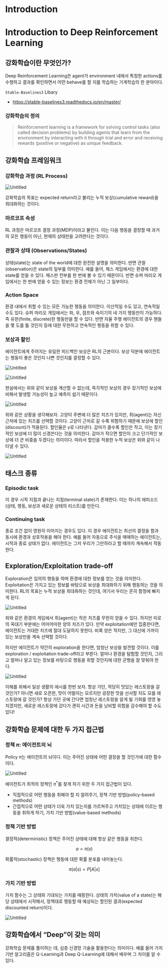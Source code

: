 # Introduction

# Introduction to Deep Reinforcement Learning

## 강화학습이란 무엇인가?

Deep Reinforcement Learning은 agent가 environment 내에서 특정한 actions를 수행하고 결과를 확인하면서 어떤 behave를 할 지를 학습하는 기계학습의 한 분야이다.

`Stable-Baselines3` Libary

- https://stable-baselines3.readthedocs.io/en/master/

### 강화학습의 정의

> Reinforcement learning is a framework for solving control tasks (also called decision problems) by building agents that learn from the environment by interacting with it through trial and error and receiving rewards (positive or negative) as unique feedback.
> 

## 강화학습 프레임워크

### 강화학습 과정 (RL Process)

![Untitled](https://s3-us-west-2.amazonaws.com/secure.notion-static.com/ad86317b-58a8-4f91-a177-180b198a664d/Untitled.png)

강화학습의 목표는 expected return라고 불리는 누적 보상(cumulative reward)을 최대화하는 것이다.

### 마르코프 속성

RL 과정은 마르코프 결정 과정(MDP)이라고 불린다. 이는 다음 행동을 결정할 때 과거의 모든 행동이 아닌, 현재의 상태만을 고려한다는 것이다.

### 관찰과 상태 (Observations/States)

상태(state)는 state of the world에 대한 완전한 설명을 의미한다. 반면 관찰(observation)은 state의 일부를 의미한다. 예를 들어, 체스 게임에서는 환경에 대한 state를 얻을 수 있다. 체스판 전부를 한 번에 볼 수 있기 때문이다. 반면 슈퍼 마리오 게임에서는 한 번에 얻을 수 있는 정보는 환경 전체가 아닌 그 일부이다.

### Action Space

환경 내에서 취할 수 있는 모든 가능한 행동을 의미한다. 이산적일 수도 있고, 연속적일 수도 있다. 슈퍼 마리오 게임에서는 좌, 우, 점프와 숙이기의 네 가지 행동만이 가능하다. 즉 유한(finite, discrete)한 행동만을 할 수 있다. 반면 자율 주행 에이전트의 경우 핸들을 몇 도를 틀 것인지 등에 대한 무한하고 연속적인 행동을 취할 수 있다.

### 보상과 할인

에이전트에게 주어지는 유일한 피드백인 보상은 RL의 근본이다. 보상 덕분에 에이전트는 행동이 좋은 것인지 나쁜 것인지를 결정할 수 있다.

![Untitled](https://s3-us-west-2.amazonaws.com/secure.notion-static.com/8a873176-686d-4535-8d60-5e147cae5345/Untitled.png)

![Untitled](https://s3-us-west-2.amazonaws.com/secure.notion-static.com/3d98b284-02c6-4b06-bbeb-937a14d6a015/Untitled.png)

현실에서는 위와 같이 보상을 계산할 수 없는데, 즉각적인 보상의 경우 장기적인 보상에 비해서 발생할 가능성이 높고 예측이 쉽기 때문이다. 

![Untitled](https://s3-us-west-2.amazonaws.com/secure.notion-static.com/c8bfc650-1dae-4844-85b7-b7df7b482482/Untitled.png)

위와 같은 상황을 생각해보자. 고양이 주변에 더 많은 치즈가 있지만, 쥐(agent)는 자신 근처에 있는 치즈를 선택할 것이다. 고양이 근처로 갈 수록 위험하기 때문에 보상에 할인(discount)가 적용된다. 할인율은 $\gamma$로 나타낸다. 감마가 클수록 할인은 작고, 이는 장기적인 보상에 더 많이 신경쓴다는 것을 의미한다. 감마가 작으면 할인이 크고 단기적인 보상에 더 큰 비중을 두겠다는 의미이다. 따라서 할인을 적용한 누적 보상은 위와 같이 나타낼 수 있다.

![Untitled](https://s3-us-west-2.amazonaws.com/secure.notion-static.com/c472dbe1-ab0d-45f7-8471-ddcd3bd841ac/Untitled.png)

## 태스크 종류

### Episodic task

이 경우 시작 지점과 끝나는 지점(terminal state)가 존재한다. 이는 하나의 에피소드(상태, 행동, 보상과 새로운 상태의 리스트)를 만든다. 

### Continuing task

종료 조건 없이 영원히 이어지는 경우도 있다. 이 경우 에이전트는 최선의 결정을 함과 동시에 환경과 상호작용을 해야 한다. 예를 들어 자동으로 주식을 매매하는 에이전트는, 시작과 종료 상태가 없다. 에이전트는 그저 우리가 그만하라고 할 때까지 계속해서 작동한다. 

## Exploration/Exploitation trade-off

Exploration은 임의의 행동을 하며 환경에 대한 정보를 얻는 것을 의미한다. Exploitation은 가지고 있는 정보를 바탕으로 보상을 최대화하기 위해 행동하는 것을 의미한다. RL의 목표는 누적 보상을 최대화하는 것인데, 여기서 우리는 흔히 함정에 빠지게 된다.

![Untitled](https://s3-us-west-2.amazonaws.com/secure.notion-static.com/f8de474e-ba96-4a85-a0a2-912be01b4d9a/Untitled.png)

위와 같은 환경의 게임에서 쥐(agent)는 작은 치즈를 무한히 얻을 수 있다. 하지만 미로의 꼭대기 부분에는 어마어마한 양의 치즈가 있다. 만약 exploitation에만 집중한다면, 에이전트는 거대한 치즈에 절대 도달하지 못한다. 비록 양은 적지만, 그 대신에 가까이 있는 보상만을 계속 선택할 것이다.

하지만 에이전트가 약간의 exploration을 한다면, 엄청난 보상을 발견할 것이다. 이를 exploration / exploitation trade-off라고 부른다. 얼마나 환경을 탐험할 것인지, 그리고 얼마나 알고 있는 정보를 바탕으로 행동을 취할 것인지에 대한 균형을 잘 맞춰야 한다.

![Untitled](https://s3-us-west-2.amazonaws.com/secure.notion-static.com/336840eb-f3ed-4930-b37c-3dca930d9999/Untitled.png)

이해를 위해서 일상 생활의 에시를 한번 보자. 항상 가던, 적당히 맛있는 레스토랑을 갈 것인가? 아니면 새로 오픈한, 맛이 어떨지는 모르지만 굉장한 맛을 선사할 지도 모를 레스토랑에 갈 것인가? 항상 가던 곳에 간다면 엄청난 레스토랑을 알게 될 기회를 영영 놓치겠지만, 새로운 레스토랑에 갔다가 괜히 시간과 돈을 낭비할 위험을 감수해야 할 수도 있다!

## 강화학습 문제에 대한 두 가지 접근법

### 정책 $\pi$: 에이전트의 뇌

Policy $\pi$는 에이전트의 뇌이다. 이는 주어진 상태에 어떤 결정을 할 것인가에 대한 함수이다. 

![Untitled](https://s3-us-west-2.amazonaws.com/secure.notion-static.com/e2f1f735-11a7-4a3b-b5bd-c7db95328a7f/Untitled.png)

에이전트가 최적의 정책인 $\pi^{*}$를 찾게 하기 위한 두 가지 접근법이 있다.

- 직접적으로 어떤 행동을 취해야 할 지 알려주기, 정책 기반 방법(policy-based methods)
- 간접적으로 어떤 상태가 더욱 가치 있는지를 가르쳐주고 가치있는 상태에 이르는 행동을 취하게 하기, 가치 기반 방법(value-based methods)

### 정책 기반 방법

결정적(deterministic) 정책은 주어진 상태에 대해 항상 같은 행동을 취한다.

$$
a =\pi(s)
$$

확률적(stochastic) 정책은 행동에 대한 확률 분포를 내어놓는다.

$$
\pi(a|s)=P[A|s]
$$

### 가치 기반 방법

가치 함수는 그 상태와 기대되는 가치를 매핑한다. 상태의 가치(value of a state)는 해당 상태에서 시작해서, 정책대로 행동할 때 예상되는 할인된 결과(expected discounted return)이다.

![Untitled](https://s3-us-west-2.amazonaws.com/secure.notion-static.com/c5201214-5275-41c0-a882-cf494f0e7dc2/Untitled.png)

## 강화학습에서 “Deep”이 갖는 의미

강화학습 문제를 풀이하는 데, 심층 신경망 기술을 활용한다는 의미이다. 예를 들어 가치 기반 알고리즘은 Q-Learning과 Deep Q-Learning에 대해서 배우며 그 차이를 알 수 있다.